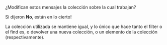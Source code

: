 ¿Modifican estos mensajes la colección sobre la cual trabajan? 

Si dijeron **No**, están en lo cierto!

La colección utilizada se mantiene igual, y lo único que hace tanto el filter o el find es, o devolver una nueva colección, o un elemento de la colección (respectivamente).